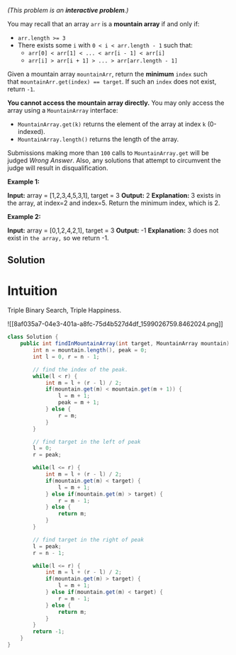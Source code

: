 _(This problem is an **interactive problem**.)_

You may recall that an array `arr` is a **mountain array** if and only if:

- `arr.length >= 3`
- There exists some `i` with `0 < i < arr.length - 1` such that:
    - `arr[0] < arr[1] < ... < arr[i - 1] < arr[i]`
    - `arr[i] > arr[i + 1] > ... > arr[arr.length - 1]`

Given a mountain array `mountainArr`, return the **minimum** `index` such that `mountainArr.get(index) == target`. If such an `index` does not exist, return `-1`.

**You cannot access the mountain array directly.** You may only access the array using a `MountainArray` interface:

- `MountainArray.get(k)` returns the element of the array at index `k` (0-indexed).
- `MountainArray.length()` returns the length of the array.

Submissions making more than `100` calls to `MountainArray.get` will be judged _Wrong Answer_. Also, any solutions that attempt to circumvent the judge will result in disqualification.

**Example 1:**

**Input:** array = [1,2,3,4,5,3,1], target = 3
**Output:** 2
**Explanation:** 3 exists in the array, at index=2 and index=5. Return the minimum index, which is 2.

**Example 2:**

**Input:** array = [0,1,2,4,2,1], target = 3
**Output:** -1
**Explanation:** 3 does not exist in `the array,` so we return -1.

## Solution

# **Intuition**

Triple Binary Search, Triple Happiness.

![[8af035a7-04e3-401a-a8fc-75d4b527d4df_1599026759.8462024.png]]


```java
class Solution {
    public int findInMountainArray(int target, MountainArray mountain) {
        int n = mountain.length(), peak = 0;
        int l = 0, r = n - 1;

        // find the index of the peak.
        while(l < r) {
            int m = l + (r - l) / 2;
            if(mountain.get(m) < mountain.get(m + 1)) {
                l = m + 1;
                peak = m + 1;
            } else {
                r = m;
            }
        }

        // find target in the left of peak
        l = 0;
        r = peak;

        while(l <= r) {
            int m = l + (r - l) / 2;
            if(mountain.get(m) < target) {
                l = m + 1;
            } else if(mountain.get(m) > target) {
                r = m - 1;
            } else {
                return m;
            }
        }

        // find target in the right of peak
        l = peak;
        r = n - 1;

        while(l <= r) {
            int m = l + (r - l) / 2;
            if(mountain.get(m) > target) {
                l = m + 1;
            } else if(mountain.get(m) < target) {
                r = m - 1;
            } else {
                return m;
            }
        }
        return -1;
    }
}
```